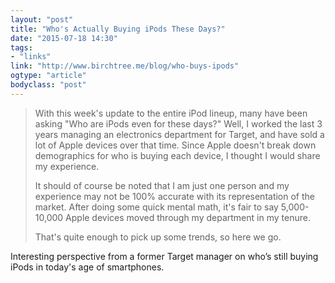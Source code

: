 ```yaml
---
layout: "post"
title: "Who's Actually Buying iPods These Days?"
date: "2015-07-18 14:30"
tags: 
- "links"
link: "http://www.birchtree.me/blog/who-buys-ipods"
ogtype: "article"
bodyclass: "post"
---
```


> With this week's update to the entire iPod lineup, many have been asking "Who are iPods even for these days?" Well, I worked the last 3 years managing an electronics department for Target, and have sold a lot of Apple devices over that time. Since Apple doesn't break down demographics for who is buying each device, I thought I would share my experience.
> 
> It should of course be noted that I am just one person and my experience may not be 100% accurate with its representation of the market. After doing some quick mental math, it's fair to say 5,000-10,000 Apple devices moved through my department in my tenure. 
> 
> That's quite enough to pick up some trends, so here we go.

Interesting perspective from a former Target manager on who’s still buying iPods in today's age of smartphones.
